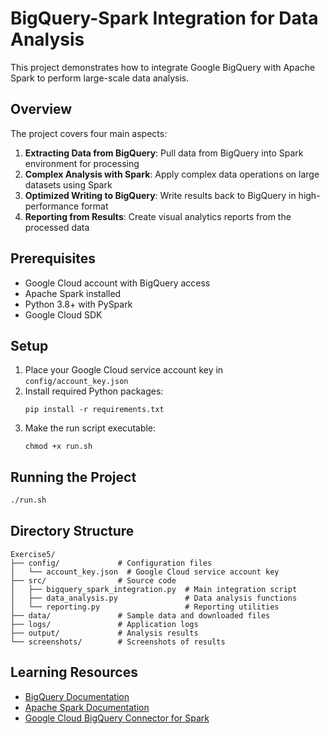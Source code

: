 # BigQuery-Spark Integration for Data Analysis

This project demonstrates how to integrate Google BigQuery with Apache Spark to perform large-scale data analysis.

## Overview

The project covers four main aspects:

1. **Extracting Data from BigQuery**: Pull data from BigQuery into Spark environment for processing
2. **Complex Analysis with Spark**: Apply complex data operations on large datasets using Spark
3. **Optimized Writing to BigQuery**: Write results back to BigQuery in high-performance format
4. **Reporting from Results**: Create visual analytics reports from the processed data

## Prerequisites

- Google Cloud account with BigQuery access
- Apache Spark installed
- Python 3.8+ with PySpark
- Google Cloud SDK

## Setup

1. Place your Google Cloud service account key in `config/account_key.json`
2. Install required Python packages:
   ```
   pip install -r requirements.txt
   ```
3. Make the run script executable:
   ```
   chmod +x run.sh
   ```

## Running the Project

```bash
./run.sh
```

## Directory Structure

```
Exercise5/
├── config/             # Configuration files
│   └── account_key.json  # Google Cloud service account key
├── src/                # Source code
│   ├── bigquery_spark_integration.py  # Main integration script
│   ├── data_analysis.py               # Data analysis functions
│   └── reporting.py                   # Reporting utilities
├── data/               # Sample data and downloaded files
├── logs/               # Application logs
├── output/             # Analysis results
└── screenshots/        # Screenshots of results
```

## Learning Resources

- [BigQuery Documentation](https://cloud.google.com/bigquery/docs)
- [Apache Spark Documentation](https://spark.apache.org/docs/latest/)
- [Google Cloud BigQuery Connector for Spark](https://github.com/GoogleCloudDataproc/spark-bigquery-connector)